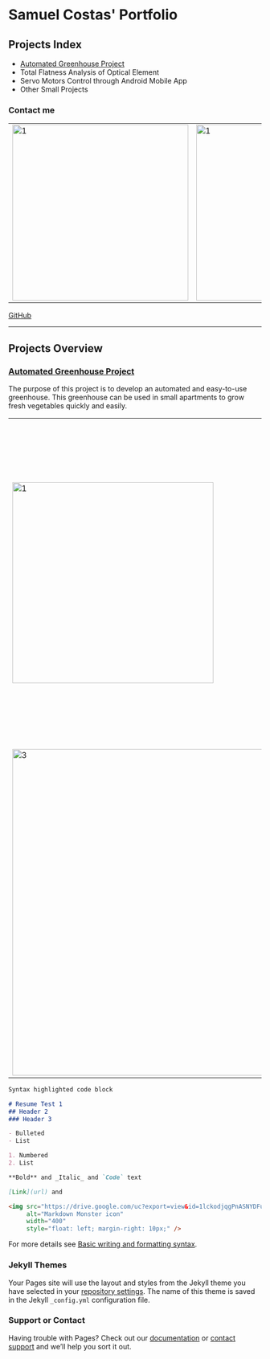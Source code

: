 # Samuel Costas' Portfolio

## Projects Index

- [Automated Greenhouse Project](#automated-greenhouse-project)
- Total Flatness Analysis of Optical Element
- Servo Motors Control through Android Mobile App
- Other Small Projects

### Contact me
<table>
  <tr>
    <td> <a href="https://www.linkedin.com/in/samuel-costas-951894110/"> <img src="https://drive.google.com/uc?export=view&id=1QA5wfyIx0F-cwll2CzRn5zFvO2czkHH5" alt="1" width= 350px></td>
    <td><img src="https://drive.google.com/uc?export=view&id=1KqEVYzgD2Na5WlGWnVlG5EMl4tMfSnUc" alt="1" width= 350px></td>
    <td><img src="https://drive.google.com/uc?export=view&id=1nu9m4T5K-Wnqu_hrrdWHRTkPrxljKmJm" alt="1" width= 350px></td>
  </tr>
</table>

 [GitHub](https://github.com/scostas54) 

___
## Projects Overview

### [Automated Greenhouse Project](https://github.com/scostas54/Greenhouse_Project)

The purpose of this project is to develop an automated and easy-to-use greenhouse. This greenhouse can be used in small apartments to grow fresh vegetables quickly and easily.

<table>
  <tr>
    <td><img src="https://drive.google.com/uc?export=view&id=1lckodjqgPnASNYDFuCkUAGjMT8MpJpJC" alt="1" width = 400px></td>
    <td><img src="https://drive.google.com/uc?export=view&id=1nltS3kl2ppDpbmNlJKRaGdaQvF9etXoe" alt="2" width = 650px></td>
   </tr> 
   <tr>
      <td><img src="https://drive.google.com/uc?export=view&id=1snk4FFNHdyghvBcBQ0uam_Zl-F82w67O" alt="3" width = 650px></td>
      <td><img src="https://drive.google.com/uc?export=view&id=1biuOsKzwus5In8cLqJbGgNJqkEDGb97-" align="left" alt="4" width = 650px></td>
  </tr>
</table>

```markdown
Syntax highlighted code block

# Resume Test 1
## Header 2
### Header 3

- Bulleted
- List

1. Numbered
2. List

**Bold** and _Italic_ and `Code` text

[Link](url) and 

<img src="https://drive.google.com/uc?export=view&id=1lckodjqgPnASNYDFuCkUAGjMT8MpJpJC"
     alt="Markdown Monster icon"
     width="400"
     style="float: left; margin-right: 10px;" />

```
For more details see [Basic writing and formatting syntax](https://docs.github.com/en/github/writing-on-github/getting-started-with-writing-and-formatting-on-github/basic-writing-and-formatting-syntax).

### Jekyll Themes

Your Pages site will use the layout and styles from the Jekyll theme you have selected in your [repository settings](https://github.com/scostas54/scostas54.github.io/settings/pages). The name of this theme is saved in the Jekyll `_config.yml` configuration file.

### Support or Contact

Having trouble with Pages? Check out our [documentation](https://docs.github.com/categories/github-pages-basics/) or [contact support](https://support.github.com/contact) and we’ll help you sort it out.
